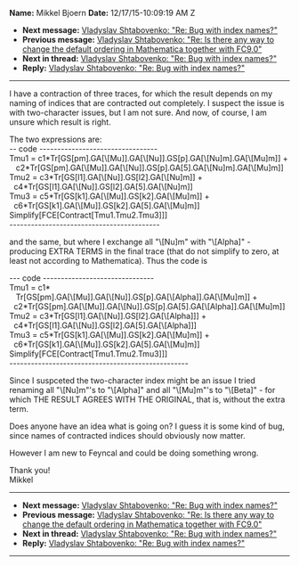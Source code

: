**Name:** Mikkel Bjoern
**Date:** 12/17/15-10:09:19 AM Z

  - **Next message:** [Vladyslav Shtabovenko: "Re: Bug with index
    names?"](1011.html)
  - **Previous message:** [Vladyslav Shtabovenko: "Re: Is there any way
    to change the default ordering in Mathematica together with
    FC9.0"](1009.html)
  - **Next in thread:** [Vladyslav Shtabovenko: "Re: Bug with index
    names?"](1011.html)
  - **Reply:** [Vladyslav Shtabovenko: "Re: Bug with index
    names?"](1011.html)

-----

I have a contraction of three traces, for which the result depends on my
naming of indices that are contracted out completely. I suspect the
issue is with two-character issues, but I am not sure. And now, of
course, I am unsure which result is right.  

The two expressions are:  
\-- code ---------------------------------  
Tmu1 =
c1\*Tr[GS[pm].GA[\\[Mu]].GA[\\[Nu]].GS[p].GA[\\[Nu]m].GA[\\[Mu]m]]
+  
   c2\*Tr[GS[pm].GA[\\[Mu]].GA[\\[Nu]].GS[p].GA[5].GA[\\[Nu]m].GA[\\[Mu]m]]  
Tmu2 =
c3\*Tr[GS[l1].GA[\\[Nu]].GS[l2].GA[\\[Nu]m]]
+  
  c4\*Tr[GS[l1].GA[\\[Nu]].GS[l2].GA[5].GA[\\[Nu]m]]  
Tmu3 =
c5\*Tr[GS[k1].GA[\\[Mu]].GS[k2].GA[\\[Mu]m]]
+  
  c6\*Tr[GS[k1].GA[\\[Mu]].GS[k2].GA[5].GA[\\[Mu]m]]  
Simplify[FCE[Contract[Tmu1.Tmu2.Tmu3]]]  
\------------------------------------------  

and the same, but where I exchange all "\\[Nu]m" with
"\\[Alpha]" - producing EXTRA TERMS in the final trace (that do
not simplify to zero, at least not according to Mathematica). Thus the
code is  

\--- code -------------------------------  
Tmu1 = c1\*  
   Tr[GS[pm].GA[\\[Mu]].GA[\\[Nu]].GS[p].GA[\\[Alpha]].GA[\\[Mu]m]]
+  
  c2\*Tr[GS[pm].GA[\\[Mu]].GA[\\[Nu]].GS[p].GA[5].GA[\\[Alpha]].GA[\\[Mu]m]]  
Tmu2 =
c3\*Tr[GS[l1].GA[\\[Nu]].GS[l2].GA[\\[Alpha]]]
+  
  c4\*Tr[GS[l1].GA[\\[Nu]].GS[l2].GA[5].GA[\\[Alpha]]]  
Tmu3 =
c5\*Tr[GS[k1].GA[\\[Mu]].GS[k2].GA[\\[Mu]m]]
+  
  c6\*Tr[GS[k1].GA[\\[Mu]].GS[k2].GA[5].GA[\\[Mu]m]]  
Simplify[FCE[Contract[Tmu1.Tmu2.Tmu3]]]  
\--------------------------------------------------  

Since I suspceted the two-character index might be an issue I tried
renaming all "\\[Nu]m"'s to "\\[Alpha]" and all
"\\[Mu]m"'s to "\\[Beta]" - for which THE RESULT AGREES
WITH THE ORIGINAL, that is, without the extra term.  

Does anyone have an idea what is going on? I guess it is some kind of
bug, since names of contracted indices should obviously now matter.  

However I am new to Feyncal and could be doing something wrong.  

Thank you\!  
Mikkel  

-----

  - **Next message:** [Vladyslav Shtabovenko: "Re: Bug with index
    names?"](1011.html)
  - **Previous message:** [Vladyslav Shtabovenko: "Re: Is there any way
    to change the default ordering in Mathematica together with
    FC9.0"](1009.html)
  - **Next in thread:** [Vladyslav Shtabovenko: "Re: Bug with index
    names?"](1011.html)
  - **Reply:** [Vladyslav Shtabovenko: "Re: Bug with index
    names?"](1011.html)

-----

